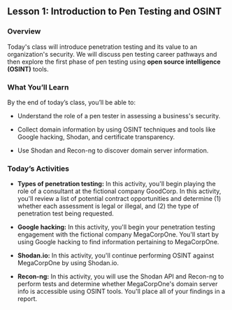 ## Lesson 1: Introduction to Pen Testing and OSINT 
 
### Overview

Today's class will introduce penetration testing and its value to an organization's security. We will discuss pen testing career pathways and then explore the first phase of pen testing using **open source intelligence (OSINT)** tools.
 
### What You’ll Learn
 
By the end of today’s class, you’ll be able to:
 
* Understand the role of a pen tester in assessing a business's security.

* Collect domain information by using OSINT techniques and tools like Google hacking, Shodan, and certificate transparency.

* Use Shodan and Recon-ng to discover domain server information.

### Today’s Activities

* **Types of penetration testing:** In this activity, you'll begin playing the role of a consultant at the fictional company GoodCorp. In this activity, you'll review a list of potential contract opportunities and determine (1) whether each assessment is legal or illegal, and (2) the type of penetration test being requested.

* **Google hacking:** In this activity, you'll begin your penetration testing engagement with the fictional company MegaCorpOne. You'll start by using Google hacking to find information pertaining to MegaCorpOne.

* **Shodan.io:** In this activity, you'll continue performing OSINT against MegaCorpOne by using Shodan.io.

* **Recon-ng:** In this activity, you will use the Shodan API and Recon-ng to perform tests and determine whether MegaCorpOne's domain server info is accessible using OSINT tools. You'll place all of your findings in a report.
